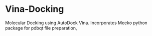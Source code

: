 # Vina-Docking
Molecular Docking using AutoDock Vina. Incorporates Meeko python package for pdbqt file preparation,
